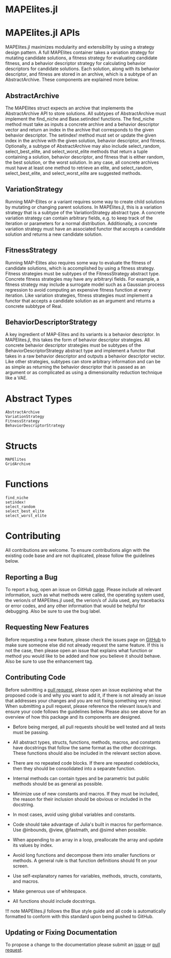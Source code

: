 # MAPElites.jl

# MAPElites.jl APIs
MAPElites.jl maximizes modularity and extensibility by using a strategy design pattern. A full
MAPElites container takes a variation strategy for mutating candidate solutions, a fitness 
strategy for evaluating candidate fitness, and a behavior descriptor strategy for calculating
behavior descriptors for candidate solutions. Each solution, along with its behavior descriptor, 
and fitness are stored in an archive, which is a subtype of an AbstractArchive. These components
are explained more below.

## AbstractArchive
The MAPElites struct expects an archive that implements the AbstractArchive API to store solutions. 
All subtypes of AbstractArchive must implement the find_niche and Base.setindex! functions. 
The find_niche method must take as inputs a concrete archive and a behavior descriptor vector
and return an index in the archive that corresponds to the given behavior descriptor. The setindex! 
method must set or update the given index in the archive with the given solution, behavior descriptor, 
and fitness. Optionally, a subtype of AbstractArchive may also include select_random, select_best_elite, 
and select_worst_elite methods that return a tuple containing a solution, behavior descriptor, and 
fitness that is either random, the best solution, or the worst solution. In any case, all concrete 
archives must have at least one method to retrieve an elite, and select_random, select_best_elite, 
and select_worst_elite are suggested methods.

## VariationStrategy
Running MAP-Elites or a variant requires some way to create child solutions by mutating or changing 
parent solutions. In MAPElites.jl, this is a variation strategy that is a subtype of the 
VariationStrategy abstract type. A concrete variation strategy can contain arbitrary fields, e.g. 
to keep track of the iteration or parameters for a normal distribution. Additionally, a concrete 
variation strategy must have an associated functor that accepts a candidate solution and returns
a new candidate solution.

## FitnessStrategy
Running MAP-Elites also requires some way to evaluate the fitness of candidate solutions, which is 
accomplished by using a fitness strategy. Fitness strategies must be subtypes of the FitnessStrategy 
abstract type. Concrete fitness strategies may have any arbitraryi fields. For example, a fitness 
strategy may include a surrogate model such as a Gaussian process regression to avoid computing 
an expensive fitness function at every iteration. Like variation strategies, fitness strategies must
implement a functor that accepts a candidate solution as an argument and returns a concrete subbtype 
of Real.

## BehaviorDescriptorStrategy
A key ingredient of MAP-Elites and its variants is a behavior descriptor. In MAPElites.jl, this 
takes the form of behavior descriptor strategies. All concrete behavior descriptor strategies must
be subtypes of the BehaviorDescriptorStrategy abstract type and implement a functor that takes in 
a raw behavior descriptor and outputs a behavior descriptor vector. Like other strategies, subtypes 
can store arbitrary information and can be as simple as returning the behavior descriptor that is 
passed as an argument or as complicated as using a dimensionality reduction technique like a VAE.

# Abstract Types
```@docs
AbstractArchive
VariationStrategy
FitnessStrategy
BehaviorDescriptorStrategy
```

# Structs
```@docs
MAPElites
GridArchive
```

# Functions
```@docs
find_niche
setindex!
select_random
select_best_elite
select_worst_elite
```

# Contributing
All contributions are welcome. To ensure contributions align with the existing code base and 
are not duplicated, please follow the guidelines below.

## Reporting a Bug
To report a bug, open an issue on GitHub [page](https://github.com/dscolby/MAPElites.jl/issues). 
Please include all relevant information, such as what methods were called, the operating system used, 
the verion/s of MAPElites.jl used, the verion/s of Julia used, any tracebacks or error codes, and 
any other information that would be helpful for debugging. Also be sure to use the bug label.

## Requesting New Features
Before requesting a new feature, please check the issues page on [GitHub](https://github.com/dscolby/MAPElites.jl/issues) 
to make sure someone else did not already request the same feature. If this is not the case, then 
please open an issue that explains what function or method you would like to be added and how you 
believe it should behave. Also be sure to use the enhancement tag.

## Contributing Code
Before submitting a [pull request](https://github.com/dscolby/MAPElites.jl/pulls), please 
open an issue explaining what the proposed code is and why you want to add it, if there is 
not already an issue that addresses your changes and you are not fixing something very 
minor. When submitting a pull request, please reference the relevant issue/s and ensure your 
code follows the guidelines below. Please also see above for an overview of how this package 
and its components are designed.

*   Before being merged, all pull requests should be well tested and all tests must be passing.

*   All abstract types, structs, functions, methods, macros, and constants have docstrings 
    that follow the same format as the other docstrings. These functions should also be 
    included in the relevant section above.

*   There are no repeated code blocks. If there are repeated codeblocks, then they should be 
    consolidated into a separate function.

*   Internal methods can contain types and be parametric but public methods should be as 
    general as possible.

*   Minimize use of new constants and macros. If they must be included, the reason for their 
    inclusion should be obvious or included in the docstring.

*   In most cases, avoid using global variables and constants.

*   Code should take advantage of Julia's built in macros for performance. Use @inbounds, 
    @view, @fastmath, and @simd when possible.

*   When appending to an array in a loop, preallocate the array and update its values by 
    index.

*   Avoid long functions and decompose them into smaller functions or methods. A general 
    rule is that function definitions should fit on your screen.

*   Use self-explanatory names for variables, methods, structs, constants, and macros.

*   Make generous use of whitespace.

*   All functions should include docstrings.

!!! note
    MAPElites.jl follows the Blue style guide and all code is automatically formatted to 
    conform with this standard upon being pushed to GitHub.

## Updating or Fixing Documentation
To propose a change to the documentation please submit an [issue](https://github.com/dscolby/MAPElites.jl/issues) 
or [pull request](https://github.com/dscolby/MAPElites.jl/pulls).

